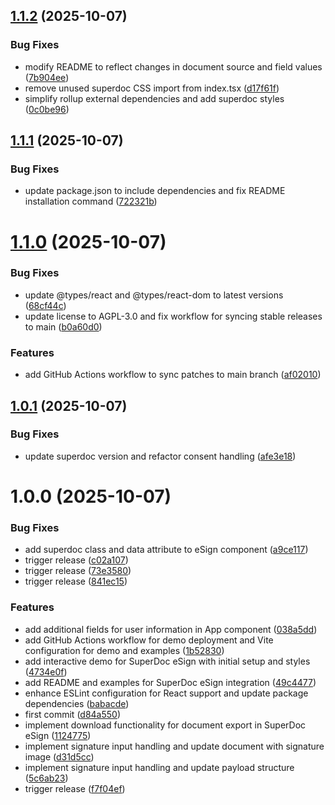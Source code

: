 ## [1.1.2](https://github.com/superdoc-dev/esign/compare/v1.1.1...v1.1.2) (2025-10-07)


### Bug Fixes

* modify README to reflect changes in document source and field values ([7b904ee](https://github.com/superdoc-dev/esign/commit/7b904ee4cd642bbf847980fede5e0ac8a9260adf))
* remove unused superdoc CSS import from index.tsx ([d17f61f](https://github.com/superdoc-dev/esign/commit/d17f61f9437b85e90b68b218c796d7b97466bb6f))
* simplify rollup external dependencies and add superdoc styles ([0c0be96](https://github.com/superdoc-dev/esign/commit/0c0be96693afc2d10df9ffff8fcbc5c9838c9ad5))

## [1.1.1](https://github.com/superdoc-dev/esign/compare/v1.1.0...v1.1.1) (2025-10-07)


### Bug Fixes

* update package.json to include dependencies and fix README installation command ([722321b](https://github.com/superdoc-dev/esign/commit/722321bcbee9ebdaf2c481328c59cc16e105a96d))

# [1.1.0](https://github.com/superdoc-dev/esign/compare/v1.0.1...v1.1.0) (2025-10-07)


### Bug Fixes

* update @types/react and @types/react-dom to latest versions ([68cf44c](https://github.com/superdoc-dev/esign/commit/68cf44cdfdb5cc21365304b688c6abb01a830837))
* update license to AGPL-3.0 and fix workflow for syncing stable releases to main ([b0a60d0](https://github.com/superdoc-dev/esign/commit/b0a60d028730a974c3b708192aec2ac38c5fa0fc))


### Features

* add GitHub Actions workflow to sync patches to main branch ([af02010](https://github.com/superdoc-dev/esign/commit/af02010619ba804efdf7ae4a2c4f5a63de96f720))

## [1.0.1](https://github.com/superdoc-dev/esign/compare/v1.0.0...v1.0.1) (2025-10-07)


### Bug Fixes

* update superdoc version and refactor consent handling ([afe3e18](https://github.com/superdoc-dev/esign/commit/afe3e18a5b101b2fae8bb4e93752c63a10f332ad))

# 1.0.0 (2025-10-07)


### Bug Fixes

* add superdoc class and data attribute to eSign component ([a9ce117](https://github.com/superdoc-dev/esign/commit/a9ce1171d3f4fb457b2d5f53cb0e3fc82c8806f4))
* trigger release ([c02a107](https://github.com/superdoc-dev/esign/commit/c02a107749b83b7731bcd19634c5d72ca23b7f92))
* trigger release ([73e3580](https://github.com/superdoc-dev/esign/commit/73e3580cea43d02eb0fd327c7b1930725d26f209))
* trigger release ([841ec15](https://github.com/superdoc-dev/esign/commit/841ec1502286c0cc454e17309fca55f2b39cb79b))


### Features

* add additional fields for user information in App component ([038a5dd](https://github.com/superdoc-dev/esign/commit/038a5dd97f3761a5713ec621553d7cf67568edbb))
* add GitHub Actions workflow for demo deployment and Vite configuration for demo and examples ([1b52830](https://github.com/superdoc-dev/esign/commit/1b52830c00253e0a444c34e73c15ba7917b5cfe2))
* add interactive demo for SuperDoc eSign with initial setup and styles ([4734e0f](https://github.com/superdoc-dev/esign/commit/4734e0f1daf7ea4d818f3334ec1eeea6803d3bd6))
* add README and examples for SuperDoc eSign integration ([49c4477](https://github.com/superdoc-dev/esign/commit/49c4477f9c3f78b72ffcb280c544b2dadd69489c))
* enhance ESLint configuration for React support and update package dependencies ([babacde](https://github.com/superdoc-dev/esign/commit/babacde252f6a55d2b3d0aed8ead8ec060a33a7a))
* first commit ([d84a550](https://github.com/superdoc-dev/esign/commit/d84a5502c533615b2f619aed7b355876aec0ea00))
* implement download functionality for document export in SuperDoc eSign ([1124775](https://github.com/superdoc-dev/esign/commit/11247759aa7050ba10e0ae9b869d68d180975ca0))
* implement signature input handling and update document with signature image ([d31d5cc](https://github.com/superdoc-dev/esign/commit/d31d5cc60b4bd23d46fbd51d7e6b3cc8cb8f5df2))
* implement signature input handling and update payload structure ([5c6ab23](https://github.com/superdoc-dev/esign/commit/5c6ab23885a052788cf23b61f540cabb2681c8a6))
* trigger release ([f7f04ef](https://github.com/superdoc-dev/esign/commit/f7f04efffeccb9bf7240fcca9b6f8aaa2c482239))

